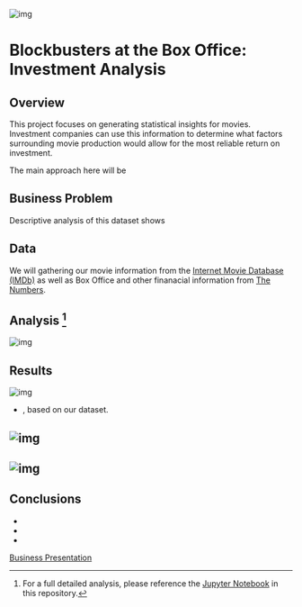 ![img](./images/notebook_header.png)
# Blockbusters at the Box Office: Investment Analysis

## Overview

This project focuses on generating statistical insights for movies. Investment companies can use this information to determine what factors surrounding movie production would allow for the most reliable return on investment.

The main approach here will be 

## Business Problem

Descriptive analysis of this dataset shows 

## Data

We will gathering our movie information from the [Internet Movie Database (IMDb)](https://www.imdb.com/) as well as Box Office and other finanacial information from [The Numbers](https://www.ntsb.gov/Pages/monthly.aspx).

## Analysis [^1]
![img](./images/accidents_by_year.png)


## Results

![img](./images/engines.png)
- , based on our dataset.

![img](./images/top_30_makes.png)
- 

![img](./images/weather.png)
- 

## Conclusions
- 
- 
- 


[Business Presentation](presentation.pdf)


[^1]:For a full detailed analysis, please reference the [Jupyter Notebook](https://github.com/connoranastasio/dsc-phase-2-project-v3/blob/master/student.pdf) in this repository.
